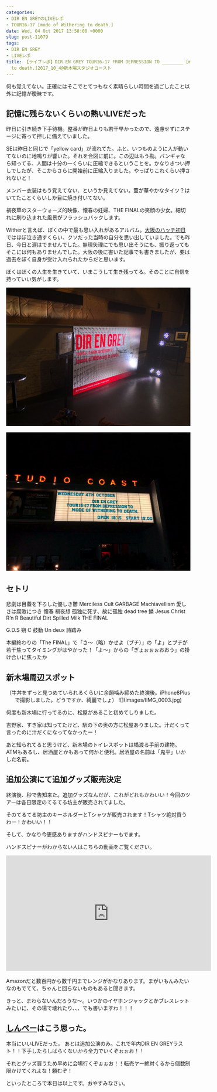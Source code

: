 ```yaml
---
categories:
- DIR EN GREYのLIVEレポ
- TOUR16-17 [mode of Withering to death.]
date: Wed, 04 Oct 2017 13:58:00 +0000
slug: post-11079
tags:
- DIR EN GREY
- LIVEレポ
title: 【ライブレポ】DIR EN GREY TOUR16-17 FROM DEPRESSION TO ________ [mode of Withering
  to death.]2017_10_4@新木場スタジオコースト
---
```


何も覚えてない。正確にはそこでとてつもなく素晴らしい時間を過ごしたこと以外に記憶が曖昧です。<!--more--><h2>記憶に残らないくらいの熱いLIVEだった</h2>
昨日に引き続き下手待機。整番が昨日よりも若干早かったので、遠慮せずにステージに寄って押しに備えていました。

SEは昨日と同じで「yellow card」が流れてた。ふと、いつものように人が動いてないのに地鳴りが響いた。それを合図に前に。この辺はもう勘。バンギャなら知ってる、人間は十分の一くらいに圧縮できるということを。かなりきつい押しでしたが、そこからさらに開始前に圧縮入りました。やっぱりこれくらい押されないと！

メンバー衣装はもう覚えてない、というか見えてない。薫が華やかなタイツ？はいてたことくらいしか目に焼き付いてない。

禍夜草のスターウォーズ的映像、懐春の妊婦、THE FINALの笑顔の少女。細切れに刷り込まれた風景がフラッシュバックします。

Witherと言えば、ぼくの中で最も思い入れがあるアルバム。<a href="https://www.warawareotoko.com/2017/09/24/post-10984/">大阪のハッチ初日</a>ではほぼ泣き通すくらい、クソだった当時の自分を思い出していました。でも昨日、今日と涙はでませんでした。無理矢理にでも思い出そうにも、振り返ってもそこには何もありませんでした。大阪の後に書いた記事でも書きましたが、要は過去をぼく自身が受け入れられたからだと思います。

ぼくはぼくの人生を生きていて、いまこうして生き残ってる。そのことに自信を持っていい気がします。

![](images/IIMG_9997.jpg)

![](images/IIMG_9994.jpg)
<h2>セトリ</h2>
悲劇は目蓋を下ろした優しき鬱
Merciless Cult
GARBAGE
Machiavellism
愛しさは腐敗につき
懐春
禍夜想
孤独に死す、故に孤独
dead tree
鱗
Jesus Christ R’n R
Beautiful Dirt
Spilled Milk
THE FINAL

G.D.S
朔
C
鼓動
Un deux
詩踏み

本編終わりの「The FINAL」で「さ〜（略）かせよ（ブチ）」の「よ」とブチが若干焦ってタイミングがはやかった！「よ〜」からの「ぎょぉぉぉおおう」の掛け合いに焦ったか
<h2>新木場周辺スポット</h2>
<p style="text-align: center;">（牛丼をずっと見つめていられるくらいに余韻噛み締めた終演後。iPhone8Plusで撮影しました。どうですか、綺麗でしょ）
![](images/IIMG_0003.jpg)</p>
何度も新木場に行ってるのに、松屋があること初めてしりました。

吉野家、すき家は知ってたけど、駅の下の奥の方に松屋ありました。汁だくって言ったのに汁だくになってなかったー！

あと知られてると思うけど、新木場のトイレスポットは橋渡る手前の建物。ATMもあるし、居酒屋とかもあって何かと便利。居酒屋の名前は「鬼平」いかした名前。
<h2>追加公演にて追加グッズ販売決定</h2>
終演後、秒で告知来た。追加グッズなんだが、これがどれもかわいい！今回のツアーは各日限定のてるてる坊主が販売されてました。

そのてるてる坊主のキーホルダーとTシャツが販売されます！Tシャツ絶対買うわー！かわいい！！

そして、かなり今更感ありますがハンドスピナーもでます。

ハンドスピナーがわからない人はこちらの動画をご覧ください。
<p style="text-align: center;"><iframe src="https://www.youtube.com/embed/u14OpfOY1kc" width="560" height="315" frameborder="0" allowfullscreen="allowfullscreen"></iframe></p>
Amazonだと数百円から数千円までレンジがかなりあります。まがいもんみたいなのもでてて、ちゃんと回らないものもあると聞きます。

きっと、まわらないんだろうな〜。いつかのイヤホンジャックとかブレスレットみたいに、その場で壊れたり、、、でも書いますわ！！！
<h2><a href="https://twitter.com/s_s_p_y">しんぺー</a>はこう思った。</h2>
本当にいいLIVEだった。
あとは追加公演のみ。これで年内DIR EN GREYラスト！！下手したらしばらくないから全力でいくぞぉぉお！！

それとグッズ買うため早めに会場行くぞぉぉお！！転売ヤー絶対くるから個数制限かけてくれよな！頼むぞ！

といったところで本日は以上です。おやすみなさい。